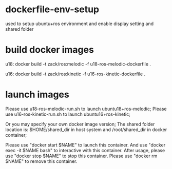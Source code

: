 # dockerfile-env-setup
used to setup ubuntu+ros environment and enable display setting and shared folder

# build docker images
u18: docker build -t zack/ros:melodic -f u18-ros-melodic-dockerfile .

u16: docker build -t zack/ros:kinetic -f u16-ros-kinetic-dockerfile .

# launch images
Please use u18-ros-melodic-run.sh to launch ubuntu18+ros-melodic;
Please use u16-ros-kinetic-run.sh to launch ubuntu16+ros-kinetic;

Or you may specify your own docker image version;
The shared folder location is: $HOME/shared_dir in host system and /root/shared_dir in docker container;

Please use "docker start $NAME" to launch this container. 
And use "docker exec -it $NAME bash" to interactive with this container. 
After usage, please use "docker stop $NAME" to stop this container.
Please use "docker rm $NAME" to remove this container.
